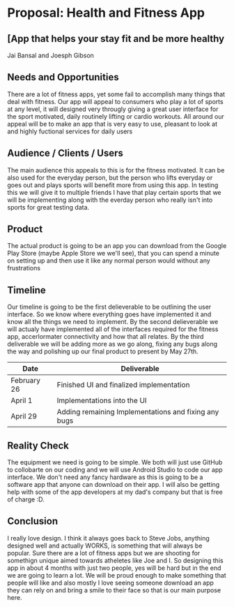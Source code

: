 # Proposal: Health and Fitness App 
## [App that helps your stay fit and be more healthy 
Jai Bansal and Joesph Gibson 

## Needs and Opportunities
There are a lot of fitness apps, yet some fail to accomplish many things that deal with fitness. Our app will appeal to consumers who play a lot of sports at any level, it will designed
very througly giving a great user interface for the sport motivated, daily routinely lifting or cardio workouts. All around our appeal will be to make an app that is very easy to use, pleasant
to look at and highly fuctional services for daily users

## Audience / Clients / Users
The main audience this appeals to this is for the fitness motivated. It can be also used for the everyday person, but the person who lifts everyday or goes out and plays sports
will benefit more from using this app. In testing this we will give it to multiple friends I have that play certain sports that we will be implementing along with the everday 
person who really isn't into sports for great testing data. 

## Product
The actual product is going to be an app you can download from the Google Play Store (maybe Apple Store we we'll see), that you can spend a minute on setting up and then 
use it like any normal person would without any frustrations

## Timeline
Our timeline is going to be the first delieverable to be outlining the user interface. So we know where everything goes have implemented it and know all the things we need to implement. 
By the second delieverable we will actualy have implemented all of the interfaces required for the fitness app, accerlormater connectivity and how that all relates. By the third
deliverable we will be adding more as we go along, fixing any bugs along the way and polishing up our final product to present by May 27th. 

| Date          | Deliverable   |
| ------------- | ------------- |
| February 26   | Finished UI and finalized implementation|
| April 1       | Implementations into the UI|
| April 29      | Adding remaining Implementations and fixing any bugs|

## Reality Check
The equipment we need is going to be simple. We both will just use GitHub to collobarte on our coding and we will use Android Studio to code our app interface. We don't 
need any fancy hardware as this is going to be a software app that anyone can download on their app. I will also be getting help with some of the app
developers at my dad's company but that is free of charge :D. 

## Conclusion
I really love design. I think it always goes back to Steve Jobs, anything designed well and actually WORKS, is something that will always be popular. Sure there 
are a lot of fitness apps but we are shooting for somethign unique aimed towards atheletes like Joe and I. So designing this app in about 4 months with just
two people, yes will be hard but in the end we are going to learn a lot. We will be proud enough to make something that people will like and also mostly
I love seeing someone download an app they can rely on and bring a smile to their face so that is our main purpose here. 
